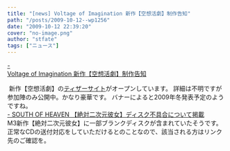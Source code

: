 ```yaml
---
title: "[news] Voltage of Imagination 新作【空想活劇】制作告知"
path: "/posts/2009-10-12--wp1256"
date: "2009-10-12 22:39:20"
cover: "no-image.png"
author: "stfate"
tags: ["ニュース"]
---
```


<style type="text/css">
<!--
p {white-space: pre-wrap};
-->
</style>

<a  href="http://www.voltagenation.com/blog/" target="_blank">- Voltage of Imagination 新作【空想活劇】制作告知</a>
<div ><a href="http://www.voltagenation.com/katsugeki/"><img src="http://www.voltagenation.com/katsugeki/banner/banner_l.jpg" alt="" /></a>
新作【空想活劇】の<a href="http://www.voltagenation.com/katsugeki/">ティザーサイト</a>がオープンしています。
詳細は不明ですが参加陣のみ公開中。かなり豪華です。
バナーによると2009年冬発表予定のようですね。</div>
<a  href="http://s-o-h.jp/" target="_blank">- SOUTH OF HEAVEN 【絶対二次元彼女】ディスク不具合について掲載</a>
<div >M3新作【絶対二次元彼女】に一部ブランクディスクが含まれていたそうです。
正常なCDの送付対応をしていただけるとのことなので、該当される方はリンク先のご確認を。</div>